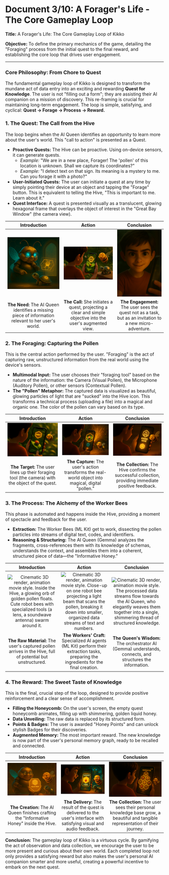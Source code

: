 # Document 3/10: A Forager's Life - The Core Gameplay Loop

**Title:** A Forager's Life: The Core Gameplay Loop of Kikko

**Objective:** To define the primary mechanics of the game, detailing the "Foraging" process from the initial quest to the final reward, and establishing the core loop that drives user engagement.

---

### **Core Philosophy: From Chore to Quest**

The fundamental gameplay loop of Kikko is designed to transform the mundane act of data entry into an exciting and rewarding **Quest for Knowledge**. The user is not "filling out a form"; they are assisting their AI companion on a mission of discovery. This re-framing is crucial for maintaining long-term engagement. The loop is simple, satisfying, and cyclical: **Quest -> Forage -> Process -> Reward.**

### **1. The Quest: The Call from the Hive**

The loop begins when the AI Queen identifies an opportunity to learn more about the user's world. This "call to action" is presented as a Quest.

*   **Proactive Quests:** The Hive can be proactive. Using on-device sensors, it can generate quests.
    *   *Example:* "We are in a new place, Forager! The 'pollen' of this location is unknown. Shall we capture its coordinates?"
    *   *Example:* "I detect text on that sign. Its meaning is a mystery to me. Can you forage it with a photo?"
*   **User-Initiated Quests:** The user can initiate a quest at any time by simply pointing their device at an object and tapping the "Forage" button. This is equivalent to telling the Hive, "This is important to me. Learn about it."
*   **Quest Interface:** A quest is presented visually as a translucent, glowing hexagonal frame that overlays the object of interest in the "Great Bay Window" (the camera view).

| Introduction | Action | Conclusion |
| :---: | :---: | :---: |
| <img src="illustrations/gp1_intro.png" alt="Cinematic 3D render, animation movie style. The AI Queen inside the Hive looks thoughtfully at a blank, empty honeycomb cell on her holographic interface, symbolizing a gap in knowledge."> | <img src="illustrations/gp1_action.png" alt="Cinematic 3D render, animation movie style. The Queen sends a pulse of light from the Hive. On the user's screen (the Great Bay Window), this pulse becomes a quest honeycomb that gracefully materializes over a real-world object."> | <img src="illustrations/gp1_conclusion.png" alt="Cinematic 3D render, animation movie style. Close-up on Hiro's face, seen in a slight reflection on his phone. His eyes light up with a sense of adventure as he sees the new quest appear in his world."> |
| **The Need:** The AI Queen identifies a missing piece of information relevant to her user's world. | **The Call:** She initiates a quest, projecting a clear and simple objective into the user's augmented view. | **The Engagement:** The user sees the quest not as a task, but as an invitation to a new micro-adventure. |

### **2. The Foraging: Capturing the Pollen**

This is the central action performed by the user. "Foraging" is the act of capturing raw, unstructured information from the real world using the device's sensors.

*   **Multimodal Input:** The user chooses their "foraging tool" based on the nature of the information: the Camera (Visual Pollen), the Microphone (Auditory Pollen), or other sensors (Contextual Pollen).
*   **The "Pollen" Metaphor:** The captured data is visualized as beautiful, glowing particles of light that are "sucked" into the Hive icon. This transforms a technical process (uploading a file) into a magical and organic one. The color of the pollen can vary based on its type.

| Introduction | Action | Conclusion |
| :---: | :---: | :---: |
| <img src="illustrations/gp2_intro.png" alt="Cinematic 3D render, animation movie style. Hiro aims his smartphone camera at a beautiful flower in a garden. The quest honeycomb frames the flower perfectly."> | <img src="illustrations/gp2_action.png" alt="Cinematic 3D render, animation movie style. As Hiro taps the screen, the image of the flower dissolves into a swirling vortex of golden light particles (visual pollen) that are drawn towards the Hive icon."> | <img src="illustrations/gp2_conclusion.png" alt="Cinematic 3D render, animation movie style. The Hive icon on the screen glows brightly, pulsing once to signify that the pollen has been successfully collected and stored."> |
| **The Target:** The user lines up their foraging tool (the camera) with the object of the quest. | **The Capture:** The user's action transforms the real-world object into magical, digital "pollen." | **The Collection:** The Hive confirms the successful collection, providing immediate positive feedback. |

### **3. The Process: The Alchemy of the Worker Bees**

This phase is automated and happens inside the Hive, providing a moment of spectacle and feedback for the user.

*   **Extraction:** The Worker Bees (ML Kit) get to work, dissecting the pollen particles into streams of digital text, codes, and identifiers.
*   **Reasoning & Structuring:** The AI Queen (Gemma) analyzes the fragments, cross-references them with its knowledge of schemas, understands the context, and assembles them into a coherent, structured piece of data—the "Informative Honey."

| Introduction | Action | Conclusion |
| :---: | :---: | :---: |
| <img src="illustrations/gp3_intro.png" alt="Cinematic 3D render, animation movie style. Inside the Hive, a glowing orb of golden pollen floats. Cute robot bees with specialized tools (a lens, a soundwave antenna) swarm around it."> | <img src="illustrations/gp3_action.png" alt="Cinematic 3D render, animation movie style. Close-up on one robot bee projecting a light beam that scans the pollen, breaking it down into smaller, organized data streams of text and numbers."> | <img src="illustrations/gp3_conclusion.png" alt="Cinematic 3D render, animation movie style. The processed data streams flow towards the AI Queen, who elegantly weaves them together into a single, shimmering thread of structured knowledge."> |
| **The Raw Material:** The user's captured pollen arrives in the Hive, full of potential but unstructured. | **The Workers' Craft:** Specialized AI agents (ML Kit) perform their extraction tasks, preparing the ingredients for the final creation. | **The Queen's Wisdom:** The orchestrator AI (Gemma) understands, connects, and structures the information. |

### **4. The Reward: The Sweet Taste of Knowledge**

This is the final, crucial step of the loop, designed to provide positive reinforcement and a clear sense of accomplishment.

*   **Filling the Honeycomb:** On the user's screen, the empty quest honeycomb animates, filling up with shimmering, golden liquid honey.
*   **Data Unveiling:** The raw data is replaced by its structured form.
*   **Points & Badges:** The user is awarded "Honey Points" and can unlock stylish Badges for their discoveries.
*   **Augmented Memory:** The most important reward. The new knowledge is now part of the user's personal memory graph, ready to be recalled and connected.

| Introduction | Action | Conclusion |
| :---: | :---: | :---: |
| <img src="illustrations/gp4_intro.png" alt="Cinematic 3D render, animation movie style. The AI Queen, inside the hive, holds a completed, glowing honeycomb cell, ready to present it to the user."> | <img src="illustrations/gp4_action.png" alt="Cinematic 3D render, animation movie style. The completed honeycomb cell flies from the Queen, through the Great Bay Window, and materializes on the user's screen with a satisfying 'pop'."> | <img src="illustrations/gp4_conclusion.png" alt="Cinematic 3D render, animation movie style. Hiro looks at his screen, where his collection of glowing honeycomb cells forms a beautiful mosaic. He smiles, proud of the knowledge he has built."> |
| **The Creation:** The AI Queen finishes crafting the "Informative Honey" inside the Hive. | **The Delivery:** The result of the quest is delivered to the user's interface with satisfying visual and audio feedback. | **The Collection:** The user sees their personal knowledge base grow, a beautiful and tangible representation of their journey. |

**Conclusion:**
The gameplay loop of Kikko is a virtuous cycle. By gamifying the act of observation and data collection, we encourage the user to be more present and curious about their own world. Each completed loop not only provides a satisfying reward but also makes the user's personal AI companion smarter and more useful, creating a powerful incentive to embark on the next quest.